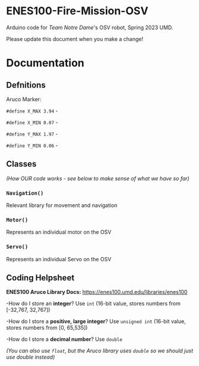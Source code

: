 # ENES100-Fire-Mission-OSV

Arduino code for *Team Notre Dame*'s OSV robot, Spring 2023 UMD.

Please update this document when you make a change!

# Documentation

## Defnitions 

Aruco Marker:

`#define X_MAX 3.94` - 

`#define X_MIN 0.07` -

`#define Y_MAX 1.97` -

`#define Y_MIN 0.06` -

## Classes

*(How OUR code works - see below to make sense of what we have so far)*

### `Navigation()`

Relevant library for movement and navigation

### `Motor()`

Represents an individual motor on the OSV

### `Servo()`

Represents an individual Servo on the OSV

## Coding Helpsheet

**ENES100 Aruco Library Docs:** https://enes100.umd.edu/libraries/enes100

-How do I store an **integer**? 
  Use `int` (16-bit value, stores numbers from [-32,767, 32,767])
  
-How do I store a **positive, large integer**? 
  Use `unsigned int` (16-bit value, stores numbers from [0, 65,535]) 
  
-How do I store a **decimal number**?
  Use `double` 
  
  *(You can also use `float`, but the Aruco library uses `double` so we should just use double instead)*
